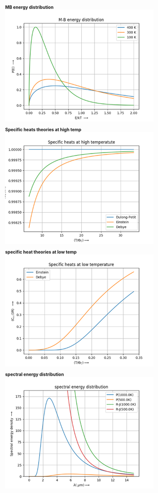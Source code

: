 **MB energy distribution**
<img src="MB energy distribution.png" width="480" />

**Specific heats theories at high temp**
<img src="Specific heats theories at high temp.png" width="480" />

**specific heat theories at low temp**
<img src="specific heat theories at low temp.png" width="480" />

**spectral energy distribution**
<img src="spectral energy distribution.png" width="480" />

